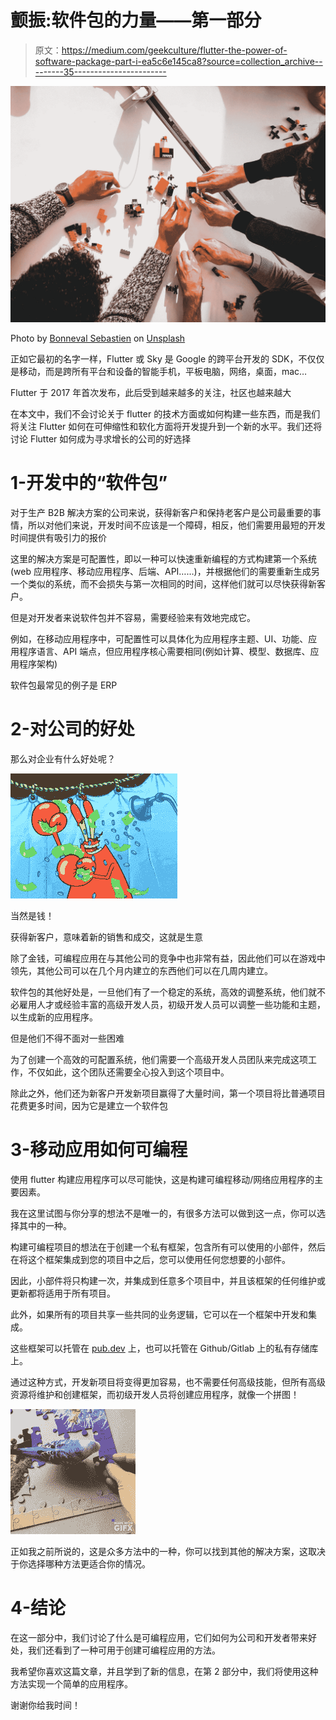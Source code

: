 # 颤振:软件包的力量——第一部分

> 原文：<https://medium.com/geekculture/flutter-the-power-of-software-package-part-i-ea5c6e145ca8?source=collection_archive---------35----------------------->

![](img/266a557b3cd05633389359c67b37fc7a.png)

Photo by [Bonneval Sebastien](https://unsplash.com/@gentlestache?utm_source=medium&utm_medium=referral) on [Unsplash](https://unsplash.com?utm_source=medium&utm_medium=referral)

正如它最初的名字一样，Flutter 或 Sky 是 Google 的跨平台开发的 SDK，不仅仅是移动，而是跨所有平台和设备的智能手机，平板电脑，网络，桌面，mac…

Flutter 于 2017 年首次发布，此后受到越来越多的关注，社区也越来越大

在本文中，我们不会讨论关于 flutter 的技术方面或如何构建一些东西，而是我们将关注 Flutter 如何在可伸缩性和软化方面将开发提升到一个新的水平。我们还将讨论 Flutter 如何成为寻求增长的公司的好选择

# 1-开发中的“软件包”

对于生产 B2B 解决方案的公司来说，获得新客户和保持老客户是公司最重要的事情，所以对他们来说，开发时间不应该是一个障碍，相反，他们需要用最短的开发时间提供有吸引力的报价

这里的解决方案是可配置性，即以一种可以快速重新编程的方式构建第一个系统(web 应用程序、移动应用程序、后端、API……)，并根据他们的需要重新生成另一个类似的系统，而不会损失与第一次相同的时间，这样他们就可以尽快获得新客户。

但是对开发者来说软件包并不容易，需要经验来有效地完成它。

例如，在移动应用程序中，可配置性可以具体化为应用程序主题、UI、功能、应用程序语言、API 端点，但应用程序核心需要相同(例如计算、模型、数据库、应用程序架构)

软件包最常见的例子是 ERP

# 2-对公司的好处

那么对企业有什么好处呢？

![](img/a080641eefc6a7f4b50bb0cda1941acd.png)

当然是钱！

获得新客户，意味着新的销售和成交，这就是生意

除了金钱，可编程应用在与其他公司的竞争中也非常有益，因此他们可以在游戏中领先，其他公司可以在几个月内建立的东西他们可以在几周内建立。

软件包的其他好处是，一旦他们有了一个稳定的系统，高效的调整系统，他们就不必雇用人才或经验丰富的高级开发人员，初级开发人员可以调整一些功能和主题，以生成新的应用程序。

但是他们不得不面对一些困难

为了创建一个高效的可配置系统，他们需要一个高级开发人员团队来完成这项工作，不仅如此，这个团队还需要全心投入到这个项目中。

除此之外，他们还为新客户开发新项目赢得了大量时间，第一个项目将比普通项目花费更多时间，因为它是建立一个软件包

# 3-移动应用如何可编程

使用 flutter 构建应用程序可以尽可能快，这是构建可编程移动/网络应用程序的主要因素。

我在这里试图与你分享的想法不是唯一的，有很多方法可以做到这一点，你可以选择其中的一种。

构建可编程项目的想法在于创建一个私有框架，包含所有可以使用的小部件，然后在将这个框架集成到您的项目中之后，您可以使用任何您想要的小部件。

因此，小部件将只构建一次，并集成到任意多个项目中，并且该框架的任何维护或更新都将适用于所有项目。

此外，如果所有的项目共享一些共同的业务逻辑，它可以在一个框架中开发和集成。

这些框架可以托管在 [pub.dev](https://pub.dev/) 上，也可以托管在 Github/Gitlab 上的私有存储库上。

通过这种方式，开发新项目将变得更加容易，也不需要任何高级技能，但所有高级资源将维护和创建框架，而初级开发人员将创建应用程序，就像一个拼图！

![](img/034a15bc2374b478c90d1962892bacbb.png)

正如我之前所说的，这是众多方法中的一种，你可以找到其他的解决方案，这取决于你选择哪种方法更适合你的情况。

# 4-结论

在这一部分中，我们讨论了什么是可编程应用，它们如何为公司和开发者带来好处，我们还看到了一种可用于创建可编程应用的方法。

我希望你喜欢这篇文章，并且学到了新的信息，在第 2 部分中，我们将使用这种方法实现一个简单的应用程序。

谢谢你给我时间！